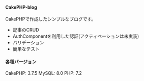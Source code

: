 #### CakePHP-blog

CakePHPで作成したシンプルなブログです。

* 記事のCRUD
* AuthComponentを利用した認証(アクティベーションは未実装)
* バリデーション
* 簡単なテスト

#### 各種バージョン

CakePHP: 3.7.5
MySQL: 8.0
PHP: 7.2
